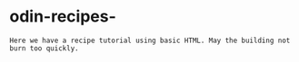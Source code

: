 # odin-recipes-
    Here we have a recipe tutorial using basic HTML. May the building not burn too quickly.